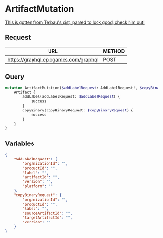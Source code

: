 # ArtifactMutation

[This is gotten from Terbau's gist, parsed to look good, check him out!](https://gist.github.com/Terbau/f36990a1d608f65645206835e708d488)

## Request
| URL | METHOD |
| - | - |
| https://graphql.epicgames.com/graphql | POST |

## Query
```graphql
mutation ArtifactMutation($addLabelRequest: AddLabelRequest!, $copyBinaryRequest: CopyBinaryRequest!) {
    Artifact {
        addLabel(addLabelRequest: $addLabelRequest) {
            success
        }
        copyBinary(copyBinaryRequest: $copyBinaryRequest) {
            success
        }
    }
}
```

## Variables
```json
{
    "addLabelRequest": {
        "organizationId": "",
        "productId": "",
        "label": "",
        "artifactId": "",
        "version": "",
        "platform": ""
    },
    "copyBinaryRequest": {
        "organizationId": "",
        "productId": "",
        "label": "",
        "sourceArtifactId": "",
        "targetArtifactId": "",
        "version": ""
    }
}
```